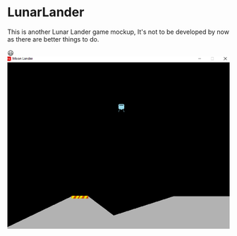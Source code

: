 # LunarLander

This is another Lunar Lander game mockup, It's not to be developed by now as there are better things to do.

😃
![Test Image 0](/Moon1.gif)
